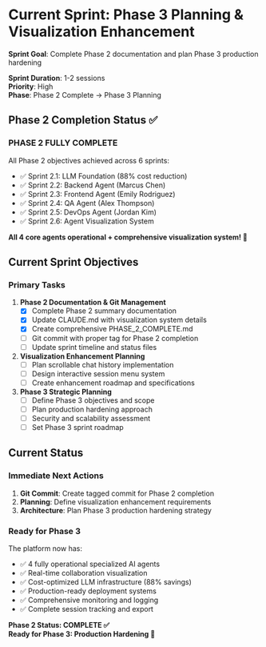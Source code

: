 # Current Sprint: Phase 3 Planning & Visualization Enhancement

**Sprint Goal**: Complete Phase 2 documentation and plan Phase 3 production hardening

**Sprint Duration**: 1-2 sessions  
**Priority**: High  
**Phase**: Phase 2 Complete → Phase 3 Planning

## Phase 2 Completion Status ✅

### PHASE 2 FULLY COMPLETE
All Phase 2 objectives achieved across 6 sprints:
- ✅ Sprint 2.1: LLM Foundation (88% cost reduction)
- ✅ Sprint 2.2: Backend Agent (Marcus Chen) 
- ✅ Sprint 2.3: Frontend Agent (Emily Rodriguez)
- ✅ Sprint 2.4: QA Agent (Alex Thompson)
- ✅ Sprint 2.5: DevOps Agent (Jordan Kim)
- ✅ Sprint 2.6: Agent Visualization System

**All 4 core agents operational + comprehensive visualization system! 🎉**

## Current Sprint Objectives

### Primary Tasks
1. **Phase 2 Documentation & Git Management** 
   - [x] Complete Phase 2 summary documentation
   - [x] Update CLAUDE.md with visualization system details
   - [x] Create comprehensive PHASE_2_COMPLETE.md
   - [ ] Git commit with proper tag for Phase 2 completion
   - [ ] Update sprint timeline and status files

2. **Visualization Enhancement Planning**
   - [ ] Plan scrollable chat history implementation
   - [ ] Design interactive session menu system  
   - [ ] Create enhancement roadmap and specifications

3. **Phase 3 Strategic Planning**
   - [ ] Define Phase 3 objectives and scope
   - [ ] Plan production hardening approach
   - [ ] Security and scalability assessment
   - [ ] Set Phase 3 sprint roadmap

## Current Status

### Immediate Next Actions
1. **Git Commit**: Create tagged commit for Phase 2 completion
2. **Planning**: Define visualization enhancement requirements
3. **Architecture**: Plan Phase 3 production hardening strategy

### Ready for Phase 3
The platform now has:
- ✅ 4 fully operational specialized AI agents
- ✅ Real-time collaboration visualization
- ✅ Cost-optimized LLM infrastructure (88% savings)
- ✅ Production-ready deployment systems
- ✅ Comprehensive monitoring and logging
- ✅ Complete session tracking and export

**Phase 2 Status: COMPLETE ✅**  
**Ready for Phase 3: Production Hardening 🚀**